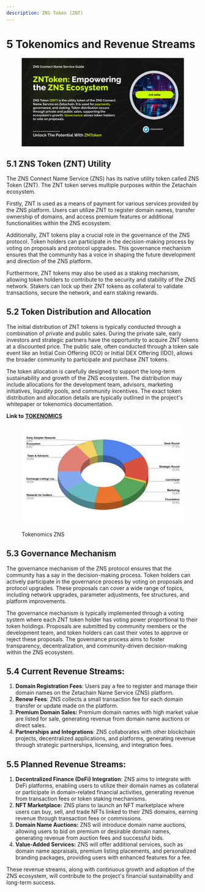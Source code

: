 ```yaml
---
description: ZNS Token (ZNT)
---
```


# 5 Tokenomics and Revenue Streams

<figure><img src=".gitbook/assets/ZNT Token.png" alt=""><figcaption></figcaption></figure>

## 5.1 ZNS Token (ZNT) Utility

&#x20;The ZNS Connect Name Service (ZNS) has its native utility token called ZNS Token (ZNT). The ZNT token serves multiple purposes within the Zetachain ecosystem.

Firstly, ZNT is used as a means of payment for various services provided by the ZNS platform. Users can utilize ZNT to register domain names, transfer ownership of domains, and access premium features or additional functionalities within the ZNS ecosystem.

Additionally, ZNT tokens play a crucial role in the governance of the ZNS protocol. Token holders can participate in the decision-making process by voting on proposals and protocol upgrades. This governance mechanism ensures that the community has a voice in shaping the future development and direction of the ZNS platform.

Furthermore, ZNT tokens may also be used as a staking mechanism, allowing token holders to contribute to the security and stability of the ZNS network. Stakers can lock up their ZNT tokens as collateral to validate transactions, secure the network, and earn staking rewards.

## 5.2 Token Distribution and Allocation

The initial distribution of ZNT tokens is typically conducted through a combination of private and public sales. During the private sale, early investors and strategic partners have the opportunity to acquire ZNT tokens at a discounted price. The public sale, often conducted through a token sale event like an Initial Coin Offering (ICO) or Initial DEX Offering (IDO), allows the broader community to participate and purchase ZNT tokens.

The token allocation is carefully designed to support the long-term sustainability and growth of the ZNS ecosystem. The distribution may include allocations for the development team, advisors, marketing initiatives, liquidity pools, and community incentives. The exact token distribution and allocation details are typically outlined in the project's whitepaper or tokenomics documentation.

**Link to** [**TOKENOMICS**](https://docs.google.com/spreadsheets/d/1a606JN2QmRI\_vPcA\_uQfpwmf4izUXx-vNu5zRativmM/edit?usp=sharing)&#x20;

<figure><img src=".gitbook/assets/ZNS Connect - Tokenomics.png" alt=""><figcaption><p>Tokenomics ZNS</p></figcaption></figure>

## 5.3 Governance Mechanism

The governance mechanism of the ZNS protocol ensures that the community has a say in the decision-making process. Token holders can actively participate in the governance process by voting on proposals and protocol upgrades. These proposals can cover a wide range of topics, including network upgrades, parameter adjustments, fee structures, and platform improvements.

The governance mechanism is typically implemented through a voting system where each ZNT token holder has voting power proportional to their token holdings. Proposals are submitted by community members or the development team, and token holders can cast their votes to approve or reject these proposals. The governance process aims to foster transparency, decentralization, and community-driven decision-making within the ZNS ecosystem.

## 5.4 Current Revenue Streams:

1. **Domain Registration Fees**: Users pay a fee to register and manage their domain names on the Zetachain Name Service (ZNS) platform.
2. **Renew Fees**: ZNS collects a small transaction fee for each domain transfer or update made on the platform.
3. **Premium Domain Sales:** Premium domain names with high market value are listed for sale, generating revenue from domain name auctions or direct sales.
4. **Partnerships and Integrations**: ZNS collaborates with other blockchain projects, decentralized applications, and platforms, generating revenue through strategic partnerships, licensing, and integration fees.

## 5.5  Planned Revenue Streams:

1. **Decentralized Finance (DeFi) Integration**: ZNS aims to integrate with DeFi platforms, enabling users to utilize their domain names as collateral or participate in domain-related financial activities, generating revenue from transaction fees or token staking mechanisms.
2. **NFT Marketplace:** ZNS plans to launch an NFT marketplace where users can buy, sell, and trade NFTs linked to their ZNS domains, earning revenue through transaction fees or commissions.
3. **Domain Name Auctions:** ZNS will introduce domain name auctions, allowing users to bid on premium or desirable domain names, generating revenue from auction fees and successful bids.
4. **Value-Added Services:** ZNS will offer additional services, such as domain name appraisals, premium listing placements, and personalized branding packages, providing users with enhanced features for a fee.

These revenue streams, along with continuous growth and adoption of the ZNS ecosystem, will contribute to the project's financial sustainability and long-term success.
